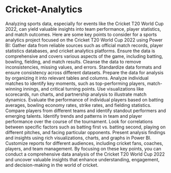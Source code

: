 # Cricket-Analytics
Analyzing sports data, especially for events like the Cricket T20 World Cup 2022, can yield valuable insights into team performance, player statistics, and match outcomes. Here are some key points to consider for a sports analytics project focused on the Cricket T20 World Cup 2022 using Power BI:
Gather data from reliable sources such as official match records, player statistics databases, and cricket analytics platforms. Ensure the data is comprehensive and covers various aspects of the game, including batting, bowling, fielding, and match results.
Cleanse the data to remove inconsistencies, missing values, and errors. Standardize data formats and ensure consistency across different datasets. Prepare the data for analysis by organizing it into relevant tables and columns.
Analyze individual matches to identify key moments, such as top-performing players, match-winning innings, and critical turning points. Use visualizations like scorecards, run charts, and partnership analysis to illustrate match dynamics.
Evaluate the performance of individual players based on batting averages, bowling economy rates, strike rates, and fielding statistics. Compare players from different teams and identify standout performers and emerging talents.
Identify trends and patterns in team and player performance over the course of the tournament. Look for correlations between specific factors such as batting first vs. batting second, playing on different pitches, and facing particular opponents.
Present analysis findings and insights using rich visualizations, charts, and graphs in Power BI. Customize reports for different audiences, including cricket fans, coaches, players, and team management.
By focusing on these key points, you can conduct a comprehensive data analysis of the Cricket T20 World Cup 2022 and uncover valuable insights that enhance understanding, engagement, and decision-making in the world of cricket.
